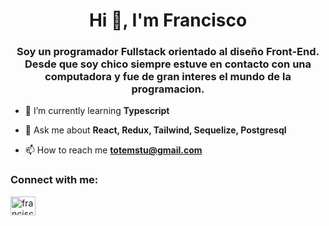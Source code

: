 <h1 align="center">Hi 👋, I'm Francisco</h1>
<h3 align="center">Soy un programador Fullstack orientado al diseño Front-End. Desde que soy chico siempre estuve en contacto con una computadora y fue de gran interes el mundo de la programacion.</h3>

- 🌱 I’m currently learning **Typescript**

- 💬 Ask me about **React, Redux, Tailwind, Sequelize, Postgresql**

- 📫 How to reach me **totemstu@gmail.com**

<h3 align="left">Connect with me:</h3>
<p align="left">
<a href="https://linkedin.com/in/francisco toti" target="blank"><img align="center" src="https://raw.githubusercontent.com/rahuldkjain/github-profile-readme-generator/master/src/images/icons/Social/linked-in-alt.svg" alt="francisco toti" height="30" width="40" /></a>
</p>
